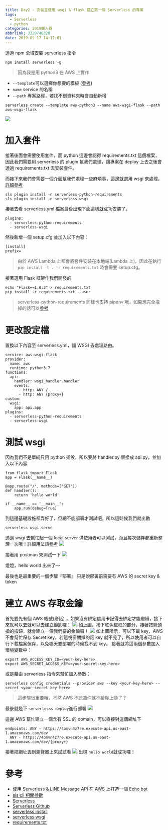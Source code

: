 ```yaml
---
title: Day2 - 安裝並使用 wsgi & flask 建立第一個 Serverless 的專案
tags:
  - Serverless
  - python
categories: 2019鐵人賽
abbrlink: 3320746320
date: 2019-09-17 14:17:01
---
```


透過 npm 全域安裝 serverless 指令

```bash=
npm install serverless -g
```

> 因為我是用 python3 在 AWS 上實作

- `--template`可以選擇你想要的模板 ([參考](https://serverless.com/framework/docs/providers/aws/cli-reference/create/))
- `name` service 的名稱
- `--path` 專案路徑，若找不到資料夾時會自動新增

```bash=
serverless create --template aws-python3 --name aws-wsgi-flask --path aws-wsgi-flask
```

![](https://i.imgur.com/6GZVQNo.png)

# 加入套件

接著後面會需要使用套件，而 python 這邊會認得 requirements.txt 這個檔案，因此我們需要用 serverless 的 plugin 幫我們處理，讓專案在 deploy 上去之後會透過 requirements.txt 去安裝套件。

而接下來我們會需要一個介面幫我們處理一些麻煩事，這邊就選用 wsgi 來處理。[詳細參考](https://codertw.com/%E7%A8%8B%E5%BC%8F%E8%AA%9E%E8%A8%80/362704/)

```bash=
sls plugin install -n serverless-python-requirements
sls plugin install -n serverless-wsgi
```

接著去看 serverless.yml 檔案最後出現下面這樣就成功安裝了。

```yaml=
plugins:
  - serverless-python-requirements
  - serverless-wsgi
```

然後新增一個 setup.cfg 並加入以下內容：

```bash=
[install]
prefix=
```

> 由於 AWS Lambda 上都會將套件安裝在本地端(Lambda 上)，因此在執行 `pip install -t . -r requirements.txt` 時會需要 setup.cfg。

接著選用 Flask 框架作我們開發的

```bash=
echo "Flask==1.0.2" > requirements.txt
pip install -r requirements.txt -—user
```

> serverless-python-requirements 同樣也支持 pipenv 哦，如果想完全擋掉的話可以[參考](https://www.npmjs.com/package/serverless-python-requirements#pipenv-support-sparklescakesparkles)

# 更改設定檔

置換以下內容至 serverless.yml，讓 WSGI 去處理路由。

```yaml=
service: aws-wsgi-flask
provider:
  name: aws
  runtime: python3.7
functions:
  api:
    handler: wsgi_handler.handler
    events:
      - http: ANY /
      - http: ANY {proxy+}
custom:
  wsgi:
    app: api.app
plugins:
  - serverless-python-requirements
  - serverless-wsgi
```

# 測試 wsgi

因為我們不是單純只用 python 架設，所以要將 handler.py 替換成 api.py，並加入以下內容

```python=
from flask import Flask
app = Flask(__name__)

@app.route("/", methods=['GET'])
def handler():
    return 'hello world'

if __name__ == '__main__':
    app.run(debug=True)
```

到這邊基礎設施都弄好了，但總不能部署才測試吧，所以這時候我們就出動

```bash=
serverless wsgi serve
```

透過 wsgi 去幫忙起一個 local server 供使用者可以測試，而且每次儲存都重新整理一次哦！詳細用法請[參考](https://github.com/logandk/serverless-wsgi)
![](https://i.imgur.com/S4CQJxI.png)

接著用 postman 來測試一下
![](https://i.imgur.com/ci26g4O.png)

燈燈，hello world 出來了～

最後也是最重要的一個步驟『部署』
只是說部署前需要有 AWS 的 secret key & token

# 建立 AWS 存取金鑰

首先要先有個 AWS 帳號(廢話) ，如果沒有綁定信用卡記得去綁定才能繼續，接下來就可以去就可以去建立鑰匙囉！
![](https://i.imgur.com/JOgIjXQ.png)
如上圖，按下紅色框框的部分，接著按箭頭指的按鈕，就會建立一個我們要的金鑰囉！
![](https://i.imgur.com/A34OlY5.png)
如上圖所示，可以下載 key，AWS 不會幫忙保存 Secret key，若這視窗關掉的話 key 就不見了，所以使用者可以自行下載檔案保存，以免哪天要部署的時候找不到 key。
接著就將這兩個參數加入環境變數中：

```bash=
export AWS_ACCESS_KEY_ID=<your-key-here>
export AWS_SECRET_ACCESS_KEY=<your-secret-key-here>
```

或是藉由 serverless 指令來幫忙加入參數：

```
serverless config credentials --provider aws --key <your-key-here> --secret <your-secret-key-here>
```

> 這步驟很重要哦，不然 AWS 不認識你就不給你上傳了 ?

最後就是下 `serverlesss deploy`進行部署
![](https://i.imgur.com/MK8Yks7.png)

這邊 AWS 幫忙建立一個含有 SSL 的 domain，可以直接對這個網址下

```yaml=
endpoints: ANY - https://4omvn4z7re.execute-api.us-east-1.amazonaws.com/dev
  ANY - https://4omvn4z7re.execute-api.us-east-1.amazonaws.com/dev/{proxy+}
```

接著把網址丟到瀏覽器上來試試看
![](https://i.imgur.com/tptNSd4.png)
出現 `hello world`就成功囉！

# 參考

- [使用 Serverless & LINE Message API 在 AWS 上打造一個 Echo bot](https://medium.com/@nijia.lin/%E4%BD%BF%E7%94%A8-serverless-line-message-api-%E5%9C%A8-aws-%E4%B8%8A%E6%89%93%E9%80%A0%E4%B8%80%E5%80%8B-echo-bot-1e3e785a2a01)
- [sls cli 相關參數](https://serverless.com/framework/docs/providers/aws/cli-reference/)
- [Serverless](https://serverless.com/)
- [Serverless Github](https://github.com/serverless/serverless)
- [serverless install](https://serverless.com/framework/docs/providers/aws/guide/quick-start/)
- [serverless wsgi](https://serverless.com/plugins/serverless-wsgi/)
- [requirements.txt](https://serverless.com/plugins/serverless-python-requirements/)
